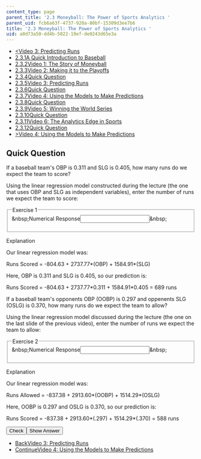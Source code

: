 ```yaml
---
content_type: page
parent_title: '2.3 Moneyball: The Power of Sports Analytics '
parent_uid: fcb6a63f-4737-920a-80bf-15309d3ee7b6
title: '2.3 Moneyball: The Power of Sports Analytics '
uid: a0d73a50-dd4b-5022-19ef-de0243d65e3a
---
```

<ul class="navigation pagination"><li id="top_bck_btn"><a href="./resolveuid/bf2dc78df3180c13511a832922454f59"><<span>Video 3: Predicting Runs</span></a></li><li id="flp_btn_1"><a href="./resolveuid/fcb6a63f4737920a80bf15309d3ee7b6">2.3.1<span>A Quick Introduction to Baseball</span></a></li><li id="flp_btn_2"><a href="./resolveuid/9a181e989a2dc6e21d6b813dfdbf8d9f">2.3.2<span>Video 1: The Story of Moneyball</span></a></li><li id="flp_btn_3"><a href="./resolveuid/7ec3aa84c4f8d59e848e36852d9526f9">2.3.3<span>Video 2: Making it to the Playoffs</span></a></li><li id="flp_btn_4"><a href="./resolveuid/1f43b7a736f7a231c834e5ecd820f673">2.3.4<span>Quick Question</span></a></li><li id="flp_btn_5"><a href="./resolveuid/bf2dc78df3180c13511a832922454f59">2.3.5<span>Video 3: Predicting Runs</span></a></li><li id="flp_btn_6" class="button_selected"><a href="./resolveuid/a0d73a50dd4b502219efde0243d65e3a">2.3.6<span>Quick Question</span></a></li><li id="flp_btn_7"><a href="./resolveuid/6f7a2882de1167a26875fd353266fee4">2.3.7<span>Video 4: Using the Models to Make Predictions</span></a></li><li id="flp_btn_8"><a href="./resolveuid/b02914f9c24459ccfc6d2a10d6095dba">2.3.8<span>Quick Question</span></a></li><li id="flp_btn_9"><a href="./resolveuid/a7a0fe58cf53ad2e8a4800f4efacbaed">2.3.9<span>Video 5: Winning the World Series</span></a></li><li id="flp_btn_10"><a href="./resolveuid/213159bb6e06797c485259579c290272">2.3.10<span>Quick Question</span></a></li><li id="flp_btn_11"><a href="./resolveuid/9694655b13312f40a587b03a675d6122">2.3.11<span>Video 6: The Analytics Edge in Sports</span></a></li><li id="flp_btn_12"><a href="./resolveuid/682c2906ac6ac5e8e5195f32a6ceeaae">2.3.12<span>Quick Question</span></a></li><li id="top_continue_btn"><a href="./resolveuid/6f7a2882de1167a26875fd353266fee4">><span>Video 4: Using the Models to Make Predictions</span></a></li></ul><h2 class="subhead">Quick Question</h2><div class="self_assessment">
<p display_name="Quick Question" url_name="Quick_Question_111">If a baseball team's OBP is 0.311 and SLG is 0.405, how many runs do we expect the team to score?</p>
<div id="Q1_div" class="problem_question"><p display_name="Quick Question" url_name="Quick_Question_112">Using the linear regression model constructed during the lecture (the one that uses OBP and SLG as independent variables), enter the number of runs we expect the team to score:</p><fieldset><legend class="visually-hidden">Exercise 1</legend><div class="choice"><label id="Q1_label"><span id="Q1_aria_status" tabindex="-1" class="visually-hidden">&amp;nbsp;</span><span class="visually-hidden">Numerical Response</span><input type="text" id="Q1_input" value="" onkeypress="numericTypedOrDropDownSelected(1)" class="problem_text_input" /><input type="hidden" id="Q1_ans" value="689" /><input type="hidden" id="Q1_tolerance" value="1%" /><span id="Q1_normal_status" class="nostatus" aria-hidden="true">&amp;nbsp;</span></label></div><p id="S1_ans" tabindex="-1" class="problem_answer"></p></fieldset></div><div id="S1_div" class="problem_solution" tabindex="-1" display_name="Quick Question" url_name="Quick_Question_114">
<div class="detailed-solution">
<p>Explanation</p>
<p> Our linear regression model was:</p>
<p>Runs Scored = -804.63 + 2737.77*(OBP) + 1584.91*(SLG)</p>
<p>Here, OBP is 0.311 and SLG is 0.405, so our prediction is:</p>
<p>Runs Scored = -804.63 + 2737.77*0.311 + 1584.91*0.405 = 689 runs</p>
</div>
</div><p display_name="Quick Question" url_name="Quick_Question_115">If a baseball team's opponents OBP (OOBP) is 0.297 and oppenents SLG (OSLG) is 0.370, how many runs do we expect the team to allow?</p>
<div id="Q2_div" class="problem_question"><p display_name="Quick Question" url_name="Quick_Question_116">Using the linear regression model discussed during the lecture (the one on the last slide of the previous video), enter the number of runs we expect the team to allow:</p><fieldset><legend class="visually-hidden">Exercise 2</legend><div class="choice"><label id="Q2_label"><span id="Q2_aria_status" tabindex="-1" class="visually-hidden">&amp;nbsp;</span><span class="visually-hidden">Numerical Response</span><input type="text" id="Q2_input" value="" onkeypress="numericTypedOrDropDownSelected(2)" class="problem_text_input" /><input type="hidden" id="Q2_ans" value="588" /><input type="hidden" id="Q2_tolerance" value="1%" /><span id="Q2_normal_status" class="nostatus" aria-hidden="true">&amp;nbsp;</span></label></div><p id="S2_ans" tabindex="-1" class="problem_answer"></p></fieldset></div><div id="S2_div" class="problem_solution" tabindex="-1" display_name="Quick Question" url_name="Quick_Question_118">
<div class="detailed-solution">
<p>Explanation</p>
<p> Our linear regression model was:</p>
<p>Runs Allowed = -837.38 + 2913.60*(OOBP) + 1514.29*(OSLG)</p>
<p>Here, OOBP is 0.297 and OSLG is 0.370, so our prediction is:</p>
<p>Runs Scored = -837.38 + 2913.60*(.297) + 1514.29*(.370) = 588 runs</p>
</div>
</div><div class="action"><button id="Q1_button" onclick="checkAnswer({1: 'numerical', 2: 'numerical'})" class="problem_mo_button">Check</button><button id="Q1_button_show" onclick="showHideSolution({1: 'numerical', 2: 'numerical'}, 1, [1, 2])" class="problem_mo_button">Show Answer</button></div></div><ul class="navigation progress"><li id="bck_btn"><a href="./resolveuid/bf2dc78df3180c13511a832922454f59">Back<span>Video 3: Predicting Runs</span></a></li><li id="continue_btn"><a href="./resolveuid/6f7a2882de1167a26875fd353266fee4">Continue<span>Video 4: Using the Models to Make Predictions</span></a></li></ul>